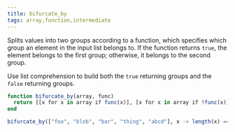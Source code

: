 ```yaml
---
title: bifurcate_by
tags: array,function,intermediate
---
```


Splits values into two groups according to a function, which specifies which group an element in the input list belongs to. 
If the function returns `true`, the element belongs to the first group; otherwise, it belongs to the second group.

Use list comprehension to build both the `true` returning groups and the `false` returning groups.

```jl
function bifurcate_by(array, func)
  return [[x for x in array if func(x)], [x for x in array if !func(x)]]
end
```

```jl
bifurcate_by(["foo", "blob", "bar", "thing", "abcd"], x -> length(x) == 4) # [ ["blob", "abcd"], ["foo", "bar", "thing"] ]
```
